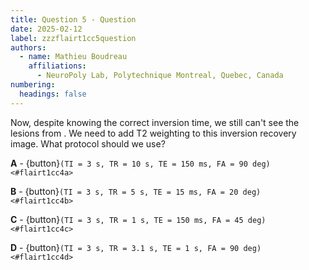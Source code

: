 ```yaml
---
title: Question 5 - Question
date: 2025-02-12
label: zzzflairt1cc5question
authors:
  - name: Mathieu Boudreau
    affiliations:
      - NeuroPoly Lab, Polytechnique Montreal, Quebec, Canada
numbering:
  headings: false
---
```


Now, despite knowing the correct inversion time, we still can't see the lesions from [](#flairPlot4d). We need to add T2 weighting to this inversion recovery image. What protocol should we use? 

**A** - {button}`(TI = 3 s, TR = 10 s, TE = 150 ms, FA = 90 deg) <#flairt1cc4a>`

**B** - {button}`(TI = 3 s, TR = 5 s, TE = 15 ms, FA = 20 deg) <#flairt1cc4b>`

**C** - {button}`(TI = 3 s, TR = 1 s, TE = 150 ms, FA = 45 deg) <#flairt1cc4c>`

**D** - {button}`(TI = 3 s, TR = 3.1 s, TE = 1 s, FA = 90 deg) <#flairt1cc4d>`


